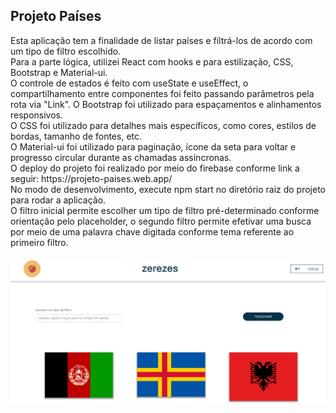 <h2>Projeto Países</h2>
Esta aplicação tem a finalidade de listar países e filtrá-los de acordo com um tipo de filtro escolhido. <br/>
Para a parte lógica, utilizei React com hooks e para estilização, CSS, Bootstrap e Material-ui. <br />
O controle de estados é feito com useState e useEffect, o compartilhamento entre componentes foi feito passando parâmetros pela rota via "Link".
O Bootstrap foi utilizado para espaçamentos e alinhamentos responsivos. <br />
O CSS foi utilizado para detalhes mais específicos, como cores, estilos de bordas, tamanho de fontes, etc. <br />
O Material-ui foi utilizado para paginação, ícone da seta para voltar e progresso circular durante as chamadas assíncronas. <br />
O deploy do projeto foi realizado por meio do firebase conforme link a seguir: https://projeto-paises.web.app/ <br />
No modo de desenvolvimento, execute npm start no diretório raiz do projeto para rodar a aplicação. <br /> 
O filtro inicial permite escolher um tipo de filtro pré-determinado conforme orientação pelo placeholder, o segundo filtro permite efetivar uma busca por meio de uma palavra chave digitada conforme tema referente ao primeiro filtro.<br/><br/>
<img src="/public/paises.png" alt="imagem da tela inicial da aplicação"/>
